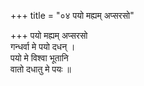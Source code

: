 +++
title = "०४ पयो मह्यम् अप्सरसो"

+++
पयो मह्यम् अप्सरसो  
गन्धर्वा मे पयो दधन् ।  
पयो मे विश्वा भूतानि  
वातो दधातु मे पयः ॥